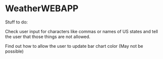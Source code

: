 # WeatherWEBAPP
Stuff to do:

Check user input for characters like commas or names of US states and tell the user that those things are not allowed.

Find out how to allow the user to update bar chart color (May not be possible)

